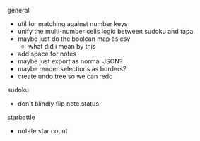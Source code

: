 general
- util for matching against number keys
- unify the multi-number cells logic between sudoku and tapa
- maybe just do the boolean map as csv
    - what did i mean by this
- add space for notes
- maybe just export as normal JSON?
- maybe render selections as borders?
- create undo tree so we can redo

sudoku
- don't blindly flip note status

starbattle
- notate star count
